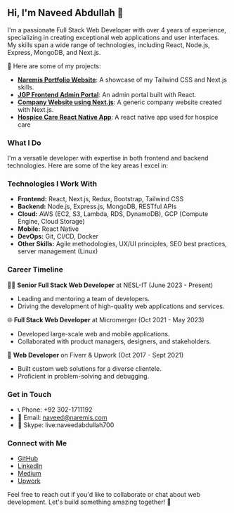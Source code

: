 <!-- Introduction -->
## Hi, I'm Naveed Abdullah 👋

I'm a passionate Full Stack Web Developer with over 4 years of experience, specializing in creating exceptional web applications and user interfaces. My skills span a wide range of technologies, including React, Node.js, Express, MongoDB, and Next.js.

🚀 Here are some of my projects:

- [**Naremis Portfolio Website**](https://github.com/naveed-niazi/naremis): A showcase of my Tailwind CSS and Next.js skills.
- [**JGP Frontend Admin Portal**](https://github.com/naveed-niazi/jgp-frontend-admin): An admin portal built with React.
- [**Company Website using Next.js**](https://github.com/naveed-niazi/company-website-next): A generic company website created with Next.js.
- [**Hospice Care React Native App**](https://github.com/naveed-niazi/hospice-care-mobile-app): A react native app used for hospice care
  
### What I Do

I'm a versatile developer with expertise in both frontend and backend technologies. Here are some of the key areas I excel in:

### Technologies I Work With

- **Frontend:** React, Next.js, Redux, Bootstrap, Tailwind CSS
- **Backend:** Node.js, Express.js, MongoDB, RESTful APIs
- **Cloud:** AWS (EC2, S3, Lambda, RDS, DynamoDB), GCP (Compute Engine, Cloud Storage)
- **Mobile:** React Native
- **DevOps:** Git, CI/CD, Docker
- **Other Skills:** Agile methodologies, UX/UI principles, SEO best practices, server management (Linux)

### Career Timeline

👨‍💼 **Senior Full Stack Web Developer** at NESL-IT (June 2023 - Present)
- Leading and mentoring a team of developers.
- Driving the development of high-quality web applications and services.

🌐 **Full Stack Web Developer** at Micromerger (Oct 2021 - May 2023)
- Developed large-scale web and mobile applications.
- Collaborated with product managers, designers, and stakeholders.

💼 **Web Developer** on Fiverr & Upwork (Oct 2017 - Sept 2021)
- Built custom web solutions for a diverse clientele.
- Proficient in problem-solving and debugging.

### Get in Touch

- 📞 Phone: +92 302-1711192
- 📧 Email: naveed@naremis.com
- 💬 Skype: live:naveedabdullah700

### Connect with Me

- [GitHub](https://github.com/naveed-niazi)
- [LinkedIn](https://www.linkedin.com/in/naveedniazi)
- [Medium](https://medium.com/@naveedniazi)
- [Upwork](https://www.upwork.com/freelancers/~01a5e6ab918567d37d)

Feel free to reach out if you'd like to collaborate or chat about web development. Let's build something amazing together! 🌟
